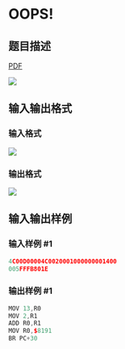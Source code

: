 # OOPS!

## 题目描述

[problemUrl]: https://uva.onlinejudge.org/index.php?option=com_onlinejudge&Itemid=8&category=6&page=show_problem&problem=389

[PDF](https://uva.onlinejudge.org/external/4/p448.pdf)

![](https://cdn.luogu.com.cn/upload/vjudge_pic/UVA448/140a3b8d6efbcdb34cc7a58e5418e9a6a00c932e.png)

## 输入输出格式

### 输入格式

![](https://cdn.luogu.com.cn/upload/vjudge_pic/UVA448/1df90b948b169db8437b0ecb8924f1bbc2315381.png)

### 输出格式

![](https://cdn.luogu.com.cn/upload/vjudge_pic/UVA448/c4eb5fc72a17026f52b2e1151754e7123a194787.png)

## 输入输出样例

### 输入样例 #1

```cpp
4C00D00004C0020001000000001400
005FFFB801E
```


### 输出样例 #1

```cpp
MOV 13,R0
MOV 2,R1
ADD R0,R1
MOV R0,$8191
BR PC+30
```


